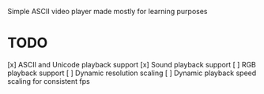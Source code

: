 Simple ASCII video player made mostly for learning purposes

# TODO
  [x] ASCII and Unicode playback support
  [x] Sound playback support
  [ ] RGB playback support
  [ ] Dynamic resolution scaling
  [ ] Dynamic playback speed scaling for consistent fps
